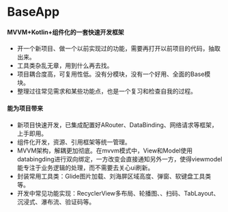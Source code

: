 # BaseApp 
#### MVVM+Kotlin+组件化的一套快速开发框架

* 开一个新项目、做一个以前实现过的功能，需要再打开以前项目的代码，抽取出来。
* 工具类杂乱无章，用到什么再去找。
* 项目耦合度高，可复用性低。没有分模块，没有一个好用、全面的Base模块。
* 整理过往常见需求和某些功能点，也是一个复习和检查自我的过程。

#### 能为项目带来
* 新项目快速开发，已集成配置好ARouter、DataBinding、网络请求等框架，上手即用。
* 组件化开发，资源、引用框架等统一管理。
* MVVM架构，解耦更加彻底。在mvvm模式中，View和Model使用databingding进行双向绑定，一方改变会直接通知另外一方，使得viewmodel能专注于业务逻辑的处理，而不需要去关心ui刷新。
* 封装常用工具类：Glide图片加载、刘海屏区域高度、弹窗、软键盘工具类等。
* 开发中常见功能实现：RecyclerView多布局、轮播图、、扫码、TabLayout、沉浸式、瀑布流、验证码等。
